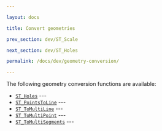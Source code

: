```yaml
---

layout: docs

title: Convert geometries

prev_section: dev/ST_Scale

next_section: dev/ST_Holes

permalink: /docs/dev/geometry-conversion/

---
```


The following geometry conversion functions are available:

* [`ST_Holes`](../ST_Holes) --- 
* [`ST_PointsToLine`](../ST_PointsToLine) --- 
* [`ST_ToMultiLine`](../ST_ToMultiLine) --- 
* [`ST_ToMultiPoint`](../ST_ToMultiPoint) --- 
* [`ST_ToMultiSegments`](../ST_ToMultiSegments) --- 
